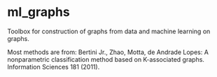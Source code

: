 # ml_graphs
Toolbox for construction of graphs from data and machine learning on graphs.

Most methods are from:
Bertini Jr., Zhao, Motta, de Andrade Lopes: A nonparametric classification method based on K-associated graphs.
Information Sciences 181 (2011).

